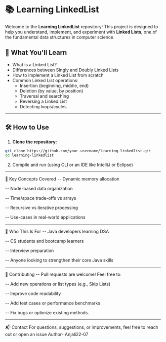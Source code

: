 # 📚 Learning LinkedList

Welcome to the **Learning LinkedList** repository! This project is designed to help you understand, implement, and experiment with **Linked Lists**, one of the fundamental data structures in computer science.

## 🚀 What You'll Learn

- What is a Linked List?
- Differences between Singly and Doubly Linked Lists
- How to implement a Linked List from scratch
- Common Linked List operations:
  - Insertion (beginning, middle, end)
  - Deletion (by value, by position)
  - Traversal and searching
  - Reversing a Linked List
  - Detecting loops/cycles

---

## 🛠️ How to Use

1. **Clone the repository:**

```bash
git clone https://github.com/your-username/learning-linkedlist.git
cd learning-linkedlist
```
2. Compile and run (using CLI or an IDE like IntelliJ or Eclipse)


---

🧠 Key Concepts Covered
-- Dynamic memory allocation

-- Node-based data organization

-- Time/space trade-offs vs arrays

-- Recursive vs iterative processing

-- Use-cases in real-world applications

---

👥 Who This Is For
-- Java developers learning DSA

-- CS students and bootcamp learners

-- Interview preparation

-- Anyone looking to strengthen their core Java skills

---

🤝 Contributing
-- Pull requests are welcome! Feel free to:

-- Add new operations or list types (e.g., Skip Lists)

-- Improve code readability

-- Add test cases or performance benchmarks

-- Fix bugs or optimize existing methods.

---

📬 Contact
For questions, suggestions, or improvements, feel free to reach out or open an issue
Author- Anjali22-07

